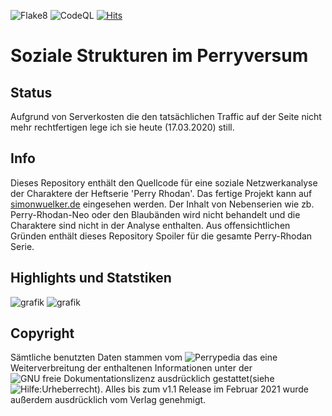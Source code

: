 ![Flake8](https://github.com/Wuelle/Soziale-Strukturen-in-Perry-Rhodan/workflows/Flake8/badge.svg?branch=main)
![CodeQL](https://github.com/Wuelle/Soziale-Strukturen-in-Perry-Rhodan/workflows/CodeQL/badge.svg)
[![Hits](https://hits.seeyoufarm.com/api/count/incr/badge.svg?url=http%3A%2F%2Fwww.simonwuelker.de&count_bg=%2379C83D&title_bg=%23555555&icon=&icon_color=%23E7E7E7&title=hits&edge_flat=false)](https://hits.seeyoufarm.com)

# Soziale Strukturen im Perryversum
## Status
Aufgrund von Serverkosten die den tatsächlichen Traffic auf der Seite nicht mehr rechtfertigen lege ich sie heute (17.03.2020) still.

## Info
Dieses Repository enthält den Quellcode für eine soziale Netzwerkanalyse der Charaktere der Heftserie 'Perry Rhodan'. Das
fertige Projekt kann auf [simonwuelker.de](http://www.simonwuelker.de) eingesehen werden.
Der Inhalt von
Nebenserien wie zb. Perry-Rhodan-Neo oder den Blaubänden wird nicht behandelt und die Charaktere sind nicht in der Analyse enthalten.
Aus offensichtlichen Gründen enthält dieses Repository Spoiler für die gesamte Perry-Rhodan Serie. 


## Highlights und Statstiken
![grafik](https://user-images.githubusercontent.com/58120269/111530911-2b6d6100-8764-11eb-851a-a05db8646f47.png)
![grafik](https://user-images.githubusercontent.com/58120269/111531061-56f04b80-8764-11eb-9114-3a721d712ada.png)


## Copyright
Sämtliche benutzten Daten stammen
vom ![Perrypedia](https://www.perrypedia.de) das eine Weiterverbreitung der enthaltenen Informationen
unter der ![GNU freie Dokumentationslizenz](https://www.perrypedia.de/wiki/Perrypedia:FDL) ausdrücklich gestattet(siehe ![Hilfe:Urheberrecht](https://www.perrypedia.de/wiki/Hilfe:Urheberrecht)). Alles bis zum v1.1 Release im Februar 2021 wurde außerdem ausdrücklich vom
Verlag genehmigt.

